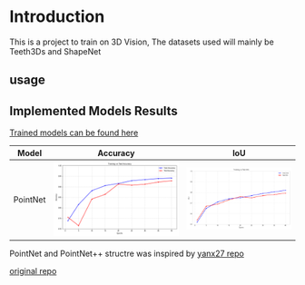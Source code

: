 # Introduction

This is a project to train on 3D Vision, The datasets used will mainly be Teeth3Ds and ShapeNet

## usage

## Implemented Models Results

[Trained models can be found here](https://drive.google.com/drive/folders/1HkosNZrBiGC8gFM38o_f9LQ0fARovoV5?usp=drive_link)

| Model  | Accuracy | IoU |
| ------ | -------- | --- |
| PointNet| ![Accuracy](./images/accuracy_plot.png) | ![IoU](./images/IoU_plot.png) |



PointNet and PointNet++ structre was inspired by [yanx27 repo](https://github.com/yanx27/Pointnet_Pointnet2_pytorch/tree/master)


[original repo](https://github.com/moyaser315/3dmodels.git)
